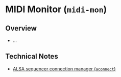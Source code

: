 # MIDI Monitor (`midi-mon`)

## Overview

- ...

## Technical Notes

- [ALSA sequencer connection manager (`aconnect`)](<_notes/aconnect.md>)
